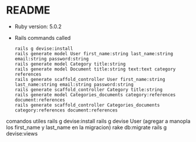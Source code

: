 # README

* Ruby version: 5.0.2

* Rails commands called

      rails g devise:install
      rails generate model User first_name:string last_name:string email:string password:string
      rails generate model Category title:string
      rails generate model Document title:string text:text category references
      rails generate scaffold_controller User first_name:string last_name:string email:string password:string
      rails generate scaffold_controller Category title:string
      rails generate model Categories_documents category:references document:references
      rails generate scaffold_controller Categories_documents category:references document:references

comandos utiles
	rails g devise:install
	rails g devise User
	(agregar a manopla los first_name y last_name en la migracion)
	rake db:migrate
	rails g devise:views
